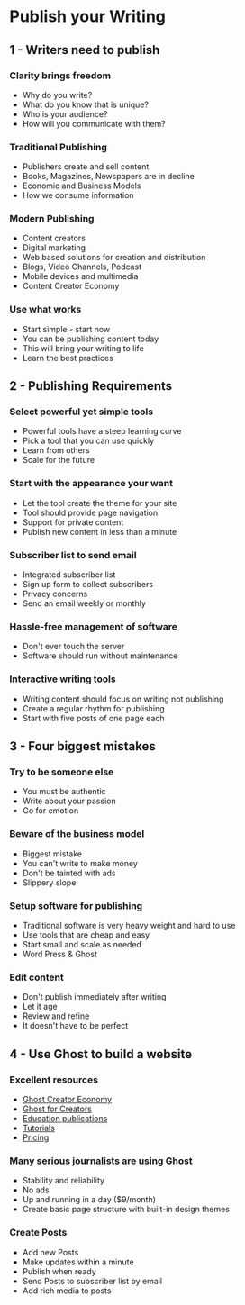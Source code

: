# Publish your Writing



## 1 - Writers need to publish


### Clarity brings freedom
* Why do you write?
* What do you know that is unique?
* Who is your audience?
* How will you communicate with them?

### Traditional Publishing
* Publishers create and sell content
* Books, Magazines, Newspapers are in decline
* Economic and Business Models
* How we consume information

### Modern Publishing
* Content creators
* Digital marketing
* Web based solutions for creation and distribution
* Blogs, Video Channels, Podcast
* Mobile devices and multimedia
* Content Creator Economy

### Use what works
* Start simple - start now
* You can be publishing content today
* This will bring your writing to life
* Learn the best practices



## 2 - Publishing Requirements


### Select powerful yet simple tools
* Powerful tools have a steep learning curve
* Pick a tool that you can use quickly
* Learn from others
* Scale for the future

### Start with the appearance your want
* Let the tool create the theme for your site
* Tool should provide page navigation
* Support for private content
* Publish new content in less than a minute

### Subscriber list to send email
* Integrated subscriber list
* Sign up form to collect subscribers
* Privacy concerns
* Send an email weekly or monthly

### Hassle-free management of software
* Don't ever touch the server
* Software should run without maintenance

### Interactive writing tools
* Writing content should focus on writing not publishing
* Create a regular rhythm for publishing
* Start with five posts of one page each



## 3 - Four biggest mistakes


### Try to be someone else
* You must be authentic
* Write about your passion
* Go for emotion

### Beware of the business model
* Biggest mistake
* You can't write to make money
* Don't be tainted with ads
* Slippery slope

### Setup software for publishing
* Traditional software is very heavy weight and hard to use
* Use tools that are cheap and easy
* Start small and scale as needed
* Word Press & Ghost

### Edit content
* Don't publish immediately after writing
* Let it age
* Review and refine
* It doesn't have to be perfect



## 4 - Use Ghost to build a website


### Excellent resources
* [Ghost Creator Economy](https://ghost.org/)
* [Ghost for Creators](https://ghost.org/creators)
* [Education publications](https://ghost.org/explore/education/)
* [Tutorials](https://ghost.org/resources/)
* [Pricing](https://ghost.org/pricing/)

### Many serious journalists are using Ghost
* Stability and reliability
* No ads
* Up and running in a day ($9/month)
* Create basic page structure with built-in design themes

### Create Posts
* Add new Posts
* Make updates within a minute
* Publish when ready
* Send Posts to subscriber list by email 
* Add rich media to posts

